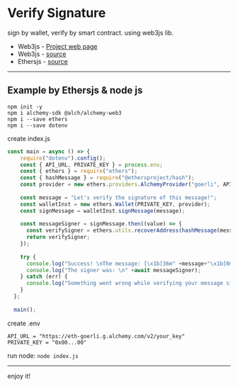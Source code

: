 # Verify Signature
sign by wallet, verify by smart contract. using web3js lib.

- Web3js - [Project web page](https://mosi-sol.github.io/VerifySignature/) 
- Web3js - [source](https://github.com/mosi-sol/VerifySignature/blob/main/index.html) 
- Ethersjs - [source](https://github.com/mosi-sol/VerifySignature/blob/main/index-ethersjs.html) 

---

## Example by Ethersjs & node js
```node
npm init -y
npm i alchemy-sdk @alch/alchemy-web3
npm i --save ethers
npm i --save dotenv
```

create index.js
```js
const main = async () => {
    require("dotenv").config();
    const { API_URL, PRIVATE_KEY } = process.env;
    const { ethers } = require("ethers");
    const { hashMessage } = require("@ethersproject/hash");
    const provider = new ethers.providers.AlchemyProvider("goerli", API_URL);
  
    const message = "Let's verify the signature of this message!";
    const walletInst = new ethers.Wallet(PRIVATE_KEY, provider);
    const signMessage = walletInst.signMessage(message);
  
    const messageSigner = signMessage.then((value) => {
      const verifySigner = ethers.utils.recoverAddress(hashMessage(message),value);
      return verifySigner;
    });
  
    try {
      console.log("Success! \nThe message: [\x1b[36m" +message+"\x1b[0m] \nwas signed with the signature: \n" +await signMessage);
      console.log("The signer was: \n" +await messageSigner);
    } catch (err) {
      console.log("Something went wrong while verifying your message signature: " + err);
    }
  };
  
  main();
```

create .env
```shell
API_URL = "https://eth-goerli.g.alchemy.com/v2/your_key"
PRIVATE_KEY = "0x00...00"
```

run node:
`node index.js`

---
enjoy it!
